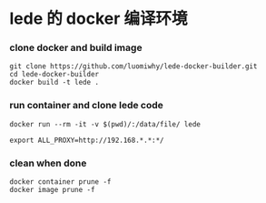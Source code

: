 # lede 的 docker 编译环境

### clone docker and build image

```
git clone https://github.com/luomiwhy/lede-docker-builder.git
cd lede-docker-builder
docker build -t lede .
```

### run container and clone lede code

```
docker run --rm -it -v $(pwd)/:/data/file/ lede

export ALL_PROXY=http://192.168.*.*:*/
```

### clean when done
```
docker container prune -f
docker image prune -f
```

